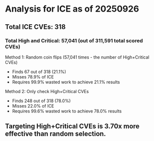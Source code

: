 # Analysis for ICE as of 20250926

## Total ICE CVEs: 318
### Total High and Critical: 57,041 (out of 311,591 total scored CVEs)

Method 1: Random coin flips (57,041 times - the number of High+Critical CVEs)
  - Finds 67 out of 318 (21.1%)
  - Misses 78.9% of ICE
  - Requires 99.9% wasted work to achieve 21.1% results

Method 2: Only check High+Critical CVEs
  - Finds 248 out of 318 (78.0%)
  - Misses 22.0% of ICE
  - Requires 99.6% wasted work to achieve 78.0% results

## Targeting High+Critical CVEs is 3.70x more effective than random selection.
